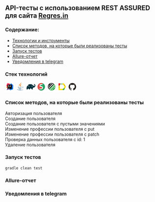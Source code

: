 ## API-тесты с использованием REST ASSURED для сайта [Regres.in](https://reqres.in)

  ### Содержание:
- <a href="#technologies">Технологии и инструменты</a> 
- <a href="#test-cases">Список методов, на которые были реализованы тесты</a>
- <a href="#RuningTests">Запуск тестов</a>
- <a href="#allure">Allure-отчет</a>
- <a href="#telegram">Уведомления в telegram</a>
 
 <a id="technologies"></a>
 ### Стек технологий

 <p align="left">
<img width="6%" title="IntelliJ IDEA" src="assets/Idea.svg">
<img width="6%" title="Java" src="assets/Java.svg">
<img width="6%" title="Gradle" src="assets/Gradle.svg">
<img width="6%" title="Junit5" src="assets/Junit5.svg">
<img width="6%" title="RestAssured" src="assets/RestAssured.svg">
<img width="6%" title="Allure" src="assets/Allure.svg">
<img width="6%" title="GitHub" src="assets/GitHub.svg">
   
<a id="test-cases"></a>
 ### Список методов, на которые были реализованы тесты
 
Авторизация пользователя \
Cоздание пользователя \
Создание пользователя с пустыми значениями \
Изменение профессии пользователя c put \
Изменение профессии пользователя c patch \
Проверка данных пользователя с id: 1 \
Удаление пользователя

  <a id="RuningTests"></a>
 ### Запуск тестов

```
gradle clean test
```

<a id="allure"></a>
### Allure-отчет 


<a id="telegram"></a>
### Уведомления в telegram


 
